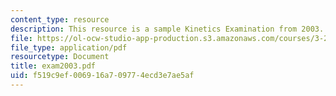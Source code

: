 ```yaml
---
content_type: resource
description: This resource is a sample Kinetics Examination from 2003.
file: https://ol-ocw-studio-app-production.s3.amazonaws.com/courses/3-205-thermodynamics-and-kinetics-of-materials-fall-2006/f519c9ef006916a709774ecd3e7ae5af_exam2003.pdf
file_type: application/pdf
resourcetype: Document
title: exam2003.pdf
uid: f519c9ef-0069-16a7-0977-4ecd3e7ae5af
---
```

